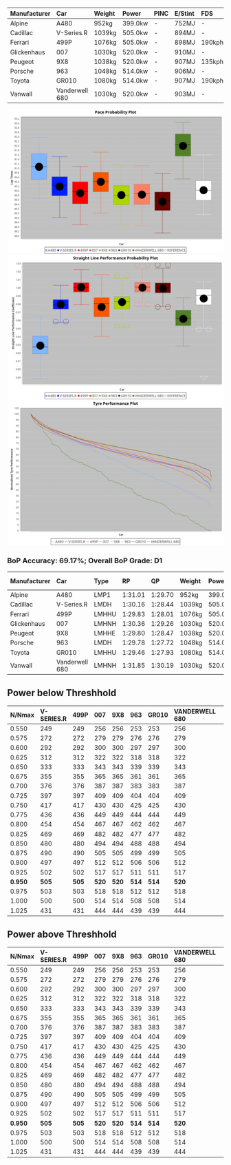 | Manufacturer | Car            | Weight | Power   | PINC    | E/Stint | FDS     |
|:-|:-|:-|:-|:-|:-|:-|
| Alpine       | A480           | 952kg  | 399.0kw |    -    | 752MJ   |    -    |
| Cadillac     | V-Series.R     | 1039kg | 505.0kw |    -    | 894MJ   |    -    |
| Ferrari      | 499P           | 1076kg | 505.0kw |    -    | 898MJ   | 190kph  |
| Glickenhaus  | 007            | 1030kg | 520.0kw |    -    | 910MJ   |    -    |
| Peugeot      | 9X8            | 1038kg | 520.0kw |    -    | 907MJ   | 135kph  |
| Porsche      | 963            | 1048kg | 514.0kw |    -    | 906MJ   |    -    |
| Toyota       | GR010          | 1080kg | 514.0kw |    -    | 907MJ   | 190kph  |
| Vanwall      | Vanderwell 680 | 1030kg | 520.0kw |    -    | 903MJ   |    -    |

![PACECHART](./IMG/OFFICIAL.png)
![STRAIGHTLINEPERFORMANCECHART](./IMG/OFFICIAL_sp.png)
![TYREPERFORMANCECHART](./IMG/OFFICIAL_tw.png)

### BoP Accuracy: 69.17%; Overall BoP Grade: D1
| Manufacturer | Car            | Type  | RP      | QP      | Weight | Power¹  | Threshhold | PINC    | Power²   | E/Stint | AVG Vmax  | FDS     | RDLC | L/Stint | BOP-Grade | Model Accuracy | Model Points | Match% | SimDiff |
|:-|:-|:-|:-|:-|:-|:-|:-|:-|:-|:-|:-|:-|:-|:-|:-|:-|:-|:-|:-|
| Alpine       | A480           | LMP1  | 1:31.01 | 1:29.70 |  952kg | 399.0kw | 0.0kph     |    -    | 399.00kw |  752MJ  | 304.66kph |    -    | 0.97 | 37      | +D2       | 98.32%         | 818          | 64.32% | #       |
| Cadillac     | V-Series.R     | LMDH  | 1:30.16 | 1:28.44 | 1039kg | 505.0kw | 0.0kph     |    -    | 505.00kw |  894MJ  | 319.07kph |    -    | 1.02 | 40      | +B1       | 98.34%         | 1841         | 85.44% | #       |
| Ferrari      | 499P           | LMHHU | 1:29.83 | 1:28.01 | 1076kg | 505.0kw | 0.0kph     |    -    | 505.00kw |  898MJ  | 320.84kph | 190kph  | 1.01 | 40      | -C2       | 100.00%        | 1773         | 74.28% | #       |
| Glickenhaus  | 007            | LMHNH | 1:30.36 | 1:29.26 | 1030kg | 520.0kw | 0.0kph     |    -    | 520.00kw |  910MJ  | 321.19kph |    -    | 0.96 | 40      | ~A1       | 98.48%         | 1488         | 99.22% | #       |
| Peugeot      | 9X8            | LMHHE | 1:29.80 | 1:28.47 | 1038kg | 520.0kw | 0.0kph     |    -    | 520.00kw |  907MJ  | 321.38kph | 135kph  | 1.02 | 40      | -C2       | 100.00%        | 1199         | 74.99% | #       |
| Porsche      | 963            | LMDH  | 1:29.78 | 1:27.72 | 1048kg | 514.0kw | 0.0kph     |    -    | 514.00kw |  906MJ  | 323.33kph |    -    | 1.00 | 40      | -C2       | 99.96%         | 4880         | 73.71% | #       |
| Toyota       | GR010          | LMHHU | 1:29.46 | 1:27.93 | 1080kg | 514.0kw | 0.0kph     |    -    | 514.00kw |  907MJ  | 321.32kph | 190kph  | 1.01 | 40      | -E1       | 99.96%         | 2429         | 56.11% | #       |
| Vanwall      | Vanderwell 680 | LMHNH | 1:31.85 | 1:30.19 | 1030kg | 520.0kw | 0.0kph     |    -    | 520.00kw |  903MJ  | 318.80kph |    -    | 1.00 | 40      | +Ω1       | 98.84%         | 170          | 25.27% | #       |

## Power below Threshhold
| N/Nmax    | V-SERIES.R | 499P    | 007     | 9X8     | 963     | GR010   | VANDERWELL 680 | ​     | RPM      | A480    |
|:-|:-|:-|:-|:-|:-|:-|:-|:-|:-|:-|
|  0.550    |  249       |  249    |  256    |  256    |  253    |  253    |  256           |  ​    |   --     |   -     |
|  0.575    |  272       |  272    |  279    |  279    |  276    |  276    |  279           |  ​    |   --     |   -     |
|  0.600    |  292       |  292    |  300    |  300    |  297    |  297    |  300           |  ​    |   --     |   -     |
|  0.625    |  312       |  312    |  322    |  322    |  318    |  318    |  322           |  ​    |   --     |   -     |
|  0.650    |  333       |  333    |  343    |  343    |  339    |  339    |  343           |  ​    |   --     |   -     |
|  0.675    |  355       |  355    |  365    |  365    |  361    |  361    |  365           |  ​    |   --     |   -     |
|  0.700    |  376       |  376    |  387    |  387    |  383    |  383    |  387           |  ​    |   --     |   -     |
|  0.725    |  397       |  397    |  409    |  409    |  404    |  404    |  409           |  ​    |   --     |   -     |
|  0.750    |  417       |  417    |  430    |  430    |  425    |  425    |  430           |  ​    |   --     |   -     |
|  0.775    |  436       |  436    |  449    |  449    |  444    |  444    |  449           |  ​    |  5000    |  234    |
|  0.800    |  454       |  454    |  467    |  467    |  462    |  462    |  467           |  ​    |  5500    |  277    |
|  0.825    |  469       |  469    |  482    |  482    |  477    |  477    |  482           |  ​    |  6000    |  309    |
|  0.850    |  480       |  480    |  494    |  494    |  488    |  488    |  494           |  ​    |  6500    |  349    |
|  0.875    |  490       |  490    |  505    |  505    |  499    |  499    |  505           |  ​    |  7000    |  390    |
|  0.900    |  497       |  497    |  512    |  512    |  506    |  506    |  512           |  ​    |  7500    |  400    |
|  0.925    |  502       |  502    |  517    |  517    |  511    |  511    |  517           |  ​    |  8000    |  396    |
| **0.950** | **505**    | **505** | **520** | **520** | **514** | **514** | **520**        | **​** | **8500** | **399** |
|  0.975    |  503       |  503    |  518    |  518    |  512    |  512    |  518           |  ​    |  9000    |  200    |
|  1.000    |  500       |  500    |  514    |  514    |  508    |  508    |  514           |  ​    |   --     |   -     |
|  1.025    |  431       |  431    |  444    |  444    |  439    |  439    |  444           |  ​    |   --     |   -     |

## Power above Threshhold
| N/Nmax    | V-SERIES.R | 499P    | 007     | 9X8     | 963     | GR010   | VANDERWELL 680 | ​     | RPM      | A480    |
|:-|:-|:-|:-|:-|:-|:-|:-|:-|:-|:-|
|  0.550    |  249       |  249    |  256    |  256    |  253    |  253    |  256           |  ​    |   --     |   -     |
|  0.575    |  272       |  272    |  279    |  279    |  276    |  276    |  279           |  ​    |   --     |   -     |
|  0.600    |  292       |  292    |  300    |  300    |  297    |  297    |  300           |  ​    |   --     |   -     |
|  0.625    |  312       |  312    |  322    |  322    |  318    |  318    |  322           |  ​    |   --     |   -     |
|  0.650    |  333       |  333    |  343    |  343    |  339    |  339    |  343           |  ​    |   --     |   -     |
|  0.675    |  355       |  355    |  365    |  365    |  361    |  361    |  365           |  ​    |   --     |   -     |
|  0.700    |  376       |  376    |  387    |  387    |  383    |  383    |  387           |  ​    |   --     |   -     |
|  0.725    |  397       |  397    |  409    |  409    |  404    |  404    |  409           |  ​    |   --     |   -     |
|  0.750    |  417       |  417    |  430    |  430    |  425    |  425    |  430           |  ​    |   --     |   -     |
|  0.775    |  436       |  436    |  449    |  449    |  444    |  444    |  449           |  ​    |  5000    |  234    |
|  0.800    |  454       |  454    |  467    |  467    |  462    |  462    |  467           |  ​    |  5500    |  277    |
|  0.825    |  469       |  469    |  482    |  482    |  477    |  477    |  482           |  ​    |  6000    |  309    |
|  0.850    |  480       |  480    |  494    |  494    |  488    |  488    |  494           |  ​    |  6500    |  349    |
|  0.875    |  490       |  490    |  505    |  505    |  499    |  499    |  505           |  ​    |  7000    |  390    |
|  0.900    |  497       |  497    |  512    |  512    |  506    |  506    |  512           |  ​    |  7500    |  400    |
|  0.925    |  502       |  502    |  517    |  517    |  511    |  511    |  517           |  ​    |  8000    |  396    |
| **0.950** | **505**    | **505** | **520** | **520** | **514** | **514** | **520**        | **​** | **8500** | **399** |
|  0.975    |  503       |  503    |  518    |  518    |  512    |  512    |  518           |  ​    |  9000    |  200    |
|  1.000    |  500       |  500    |  514    |  514    |  508    |  508    |  514           |  ​    |   --     |   -     |
|  1.025    |  431       |  431    |  444    |  444    |  439    |  439    |  444           |  ​    |   --     |   -     |
